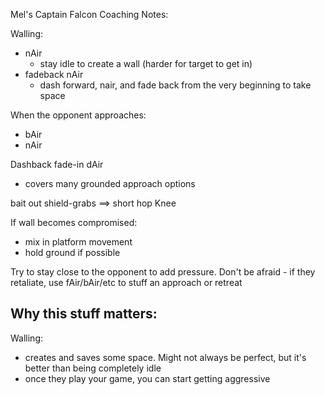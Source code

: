 Mel's Captain Falcon Coaching Notes:

Walling:
- nAir
  - stay idle to create a wall (harder for target to get in)
- fadeback nAir
  - dash forward, nair, and fade back from the very beginning to take space

When the opponent approaches:
- bAir
- nAir

Dashback fade-in dAir
- covers many grounded approach options

bait out shield-grabs ==> short hop Knee

If wall becomes compromised:
- mix in platform movement
- hold ground if possible

Try to stay close to the opponent to add pressure. Don't be afraid - if they retaliate, use fAir/bAir/etc to stuff an approach or retreat

## Why this stuff matters:

Walling:
- creates and saves some space. Might not always be perfect, but it's better than being completely idle
- once they play your game, you can start getting aggressive